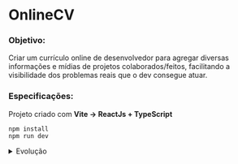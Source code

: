 # OnlineCV

### Objetivo: 
Criar um currículo online de desenvolvedor para agregar diversas informações e mídias de projetos colaborados/feitos, facilitando a visibilidade dos problemas reais que o dev consegue atuar.


### Especificações:
Projeto criado com **Vite -> ReactJs + TypeScript**

```
npm install
npm run dev
```





<details>
    <summary>Evolução</summary>
    <details>
        <summary>Parte 1</summary>
        <ul>
            <li>Limpar conteúdo criado pelo vite</li>
            <li>Importar fonte da aplicação(Google Fonts)</li>
            <li>Criar Cabeçalho (html cru)</li>
            <ul>
                <li>Flexbox</li>
                <li>Gradiente Linear</li>
                <li>Imagem (Perfil Github)</li>
                <li>Transformação CSS</li>
            <ul>
        </ul>
    </details>
    <details>
        <summary>Parte 2</summary>
        <ul>
            <li>Alguns estilos do cabeçalho</li>
            <li>Componentizar cabeçalho (react)</li>
            <li>Separar estilos (cru)</li>
            <li>Parametrizar informações via props</li>
            <li>Configurar extensão prettier e colorpicker</li>
        </ul>
    </details>
    <details>
        <summary>Parte 3</summary>
        <ul>
            <li>Generalizar CV para diversas rotas (tipos diferentes)</li>
            <li>Instalar react router <code>npm install react-router-dom</code> </li>
        </ul>
    </details>
</details>


